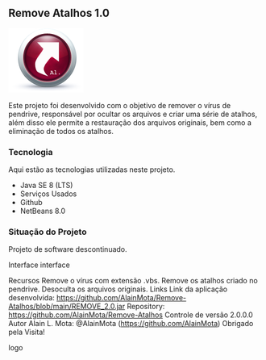 ## Remove Atalhos 1.0

![logo](remove.png)

Este projeto foi desenvolvido com o objetivo de remover o vírus de pendrive, responsável por ocultar os arquivos e criar uma série de atalhos, além disso ele permite a restauração dos arquivos originais, bem como a eliminação de todos os atalhos.

### Tecnologia
Aqui estão as tecnologias utilizadas neste projeto.

* Java SE 8 (LTS)
* Serviços Usados
* Github
* NetBeans 8.0

### Situação do Projeto
Projeto de software descontinuado.

Interface
interface

Recursos
Remove o vírus com extensão .vbs.
Remove os atalhos criado no pendrive.
Desoculta os arquivos originais.
Links
Link da aplicação desenvolvida: https://github.com/AlainMota/Remove-Atalhos/blob/main/REMOVE_2.0.jar
Repository: https://github.com/AlainMota/Remove-Atalhos
Controle de versão
2.0.0.0
Autor
Alain L. Mota: @AlainMota (https://github.com/AlainMota)
Obrigado pela Visita!

logo
